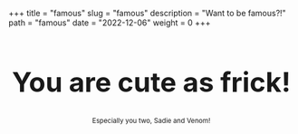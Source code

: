 +++
title = "famous"
slug = "famous"
description = "Want to be famous?!"
path = "famous"
date = "2022-12-06"
weight = 0
+++

<center>
<h1 style="font-size: 5vw;">You are cute as frick!</h1>

<sub>Especially you two, Sadie and Venom!</sub>
</center>
